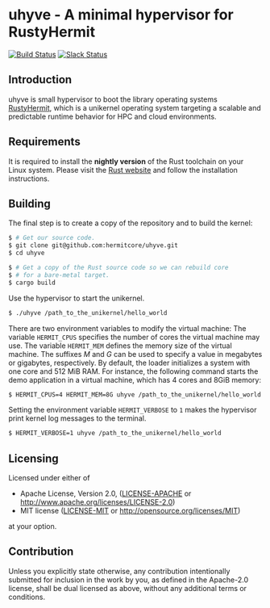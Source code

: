 # uhyve - A minimal hypervisor for RustyHermit

[![Build Status](https://travis-ci.org/hermitcore/uhyve.svg?branch=master)](https://travis-ci.org/hermitcore/uhyve)
[![Slack Status](https://radiant-ridge-95061.herokuapp.com/badge.svg)](https://radiant-ridge-95061.herokuapp.com)

## Introduction

uhyve is small hypervisor to boot the library operating systems [RustyHermit](https://github.com/hermitcore/libhermit-rs), which  is a unikernel operating system targeting a scalable and predictable runtime behavior for HPC and cloud environments. 

## Requirements

It is required to install the **nightly version** of the Rust toolchain on your Linux system.
Please visit the [Rust website](https://www.rust-lang.org/) and follow the installation instructions.

## Building
The final step is to create a copy of the repository and to build the kernel:

```sh
$ # Get our source code.
$ git clone git@github.com:hermitcore/uhyve.git
$ cd uhyve

$ # Get a copy of the Rust source code so we can rebuild core
$ # for a bare-metal target.
$ cargo build
```

Use the hypervisor to start the unikernel.

```sh
$ ./uhyve /path_to_the_unikernel/hello_world
```

There are two environment variables to modify the virtual machine:
The variable `HERMIT_CPUS` specifies the number of cores the virtual machine may use.
The variable `HERMIT_MEM` defines the memory size of the virtual machine. The suffixes *M* and *G* can be used to specify a value in megabytes or gigabytes, respectively.
By default, the loader initializes a system with one core and 512 MiB RAM.
For instance, the following command starts the demo application in a virtual machine, which has 4 cores and 8GiB memory:

```bash
$ HERMIT_CPUS=4 HERMIT_MEM=8G uhyve /path_to_the_unikernel/hello_world
```

Setting the environment variable `HERMIT_VERBOSE` to `1` makes the hypervisor print kernel log messages to the terminal.

```bash
$ HERMIT_VERBOSE=1 uhyve /path_to_the_unikernel/hello_world
```

## Licensing

Licensed under either of

 * Apache License, Version 2.0, ([LICENSE-APACHE](LICENSE-APACHE) or http://www.apache.org/licenses/LICENSE-2.0)
 * MIT license ([LICENSE-MIT](LICENSE-MIT) or http://opensource.org/licenses/MIT)

at your option.

## Contribution

Unless you explicitly state otherwise, any contribution intentionally submitted for inclusion in the work by you, as defined in the Apache-2.0 license, shall be dual licensed as above, without any additional terms or conditions.

